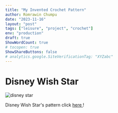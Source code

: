 ```yaml
---
title: "My Invented Crochet Pattern"
author: Romrawin Chumpu
date: "2023-11-16"
layout: "post"
tags: ["leisure", "project", "crochet"]
env: "production"
draft: true
ShowWordCount: true
# tocopen: true
ShowShareButtons: false
# analytics.google.SiteVerificationTag: "XYZabc"
---
```


# Disney Wish Star

![disney star](/images/project/crochet/small_star.jpg)

Disney Wish Star's pattern click <a href="/projects/wish_star/"> here </a>!
